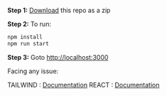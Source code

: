 **Step 1:** [Download](https://github.com/yashheda5/Form-page-created-using-React/archive/refs/heads/main.zip) this repo as a zip

**Step 2:** To run:

```bash
npm install
npm run start
```

**Step 3:** Goto [http://localhost:3000](http://localhost:3000)

Facing any issue: 

TAILWIND : [Documentation](https://tailwindcss.com/docs/installation/using-postcss)
REACT    : [Documentation](https://react.dev/learn/installation)


                  

